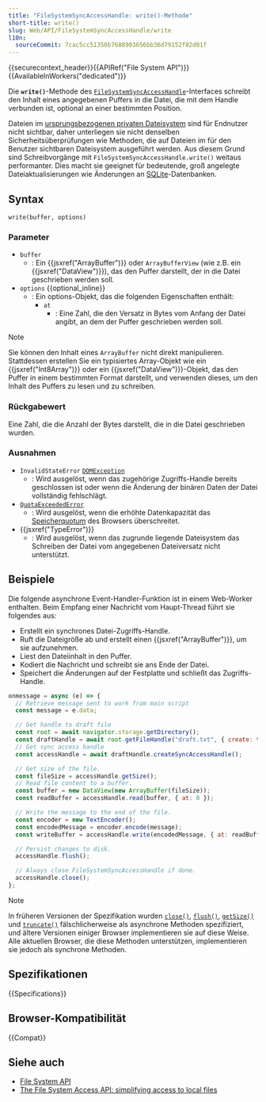 ```yaml
---
title: "FileSystemSyncAccessHandle: write()-Methode"
short-title: write()
slug: Web/API/FileSystemSyncAccessHandle/write
l10n:
  sourceCommit: 7cac5cc51350b7688903656bb36d79152f82d01f
---
```


{{securecontext_header}}{{APIRef("File System API")}}{{AvailableInWorkers("dedicated")}}

Die **`write()`**-Methode des [`FileSystemSyncAccessHandle`](/de/docs/Web/API/FileSystemSyncAccessHandle)-Interfaces schreibt den Inhalt eines angegebenen Puffers in die Datei, die mit dem Handle verbunden ist, optional an einer bestimmten Position.

Dateien im [ursprungsbezogenen privaten Dateisystem](/de/docs/Web/API/File_System_API/Origin_private_file_system) sind für Endnutzer nicht sichtbar, daher unterliegen sie nicht denselben Sicherheitsüberprüfungen wie Methoden, die auf Dateien im für den Benutzer sichtbaren Dateisystem ausgeführt werden. Aus diesem Grund sind Schreibvorgänge mit `FileSystemSyncAccessHandle.write()` weitaus performanter. Dies macht sie geeignet für bedeutende, groß angelegte Dateiaktualisierungen wie Änderungen an [SQLite](https://sqlite.org/wasm)-Datenbanken.

## Syntax

```js-nolint
write(buffer, options)
```

### Parameter

- `buffer`
  - : Ein {{jsxref("ArrayBuffer")}} oder `ArrayBufferView` (wie z.B. ein {{jsxref("DataView")}}), das den Puffer darstellt, der in die Datei geschrieben werden soll.
- `options` {{optional_inline}}
  - : Ein options-Objekt, das die folgenden Eigenschaften enthält:
    - `at`
      - : Eine Zahl, die den Versatz in Bytes vom Anfang der Datei angibt, an dem der Puffer geschrieben werden soll.

> [!NOTE]
> Sie können den Inhalt eines `ArrayBuffer` nicht direkt manipulieren. Stattdessen erstellen Sie ein typisiertes Array-Objekt wie ein {{jsxref("Int8Array")}} oder ein {{jsxref("DataView")}}-Objekt, das den Puffer in einem bestimmten Format darstellt, und verwenden dieses, um den Inhalt des Puffers zu lesen und zu schreiben.

### Rückgabewert

Eine Zahl, die die Anzahl der Bytes darstellt, die in die Datei geschrieben wurden.

### Ausnahmen

- `InvalidStateError` [`DOMException`](/de/docs/Web/API/DOMException)
  - : Wird ausgelöst, wenn das zugehörige Zugriffs-Handle bereits geschlossen ist oder wenn die Änderung der binären Daten der Datei vollständig fehlschlägt.
- [`QuotaExceededError`](/de/docs/Web/API/QuotaExceededError)
  - : Wird ausgelöst, wenn die erhöhte Datenkapazität das [Speicherquotum](/de/docs/Web/API/Storage_API/Storage_quotas_and_eviction_criteria) des Browsers überschreitet.
- {{jsxref("TypeError")}}
  - : Wird ausgelöst, wenn das zugrunde liegende Dateisystem das Schreiben der Datei vom angegebenen Dateiversatz nicht unterstützt.

## Beispiele

Die folgende asynchrone Event-Handler-Funktion ist in einem Web-Worker enthalten. Beim Empfang einer Nachricht vom Haupt-Thread führt sie folgendes aus:

- Erstellt ein synchrones Datei-Zugriffs-Handle.
- Ruft die Dateigröße ab und erstellt einen {{jsxref("ArrayBuffer")}}, um sie aufzunehmen.
- Liest den Dateiinhalt in den Puffer.
- Kodiert die Nachricht und schreibt sie ans Ende der Datei.
- Speichert die Änderungen auf der Festplatte und schließt das Zugriffs-Handle.

```js
onmessage = async (e) => {
  // Retrieve message sent to work from main script
  const message = e.data;

  // Get handle to draft file
  const root = await navigator.storage.getDirectory();
  const draftHandle = await root.getFileHandle("draft.txt", { create: true });
  // Get sync access handle
  const accessHandle = await draftHandle.createSyncAccessHandle();

  // Get size of the file.
  const fileSize = accessHandle.getSize();
  // Read file content to a buffer.
  const buffer = new DataView(new ArrayBuffer(fileSize));
  const readBuffer = accessHandle.read(buffer, { at: 0 });

  // Write the message to the end of the file.
  const encoder = new TextEncoder();
  const encodedMessage = encoder.encode(message);
  const writeBuffer = accessHandle.write(encodedMessage, { at: readBuffer });

  // Persist changes to disk.
  accessHandle.flush();

  // Always close FileSystemSyncAccessHandle if done.
  accessHandle.close();
};
```

> [!NOTE]
> In früheren Versionen der Spezifikation wurden [`close()`](/de/docs/Web/API/FileSystemSyncAccessHandle/close), [`flush()`](/de/docs/Web/API/FileSystemSyncAccessHandle/flush), [`getSize()`](/de/docs/Web/API/FileSystemSyncAccessHandle/getSize) und [`truncate()`](/de/docs/Web/API/FileSystemSyncAccessHandle/truncate) fälschlicherweise als asynchrone Methoden spezifiziert, und ältere Versionen einiger Browser implementieren sie auf diese Weise. Alle aktuellen Browser, die diese Methoden unterstützen, implementieren sie jedoch als synchrone Methoden.

## Spezifikationen

{{Specifications}}

## Browser-Kompatibilität

{{Compat}}

## Siehe auch

- [File System API](/de/docs/Web/API/File_System_API)
- [The File System Access API: simplifying access to local files](https://developer.chrome.com/docs/capabilities/web-apis/file-system-access)
